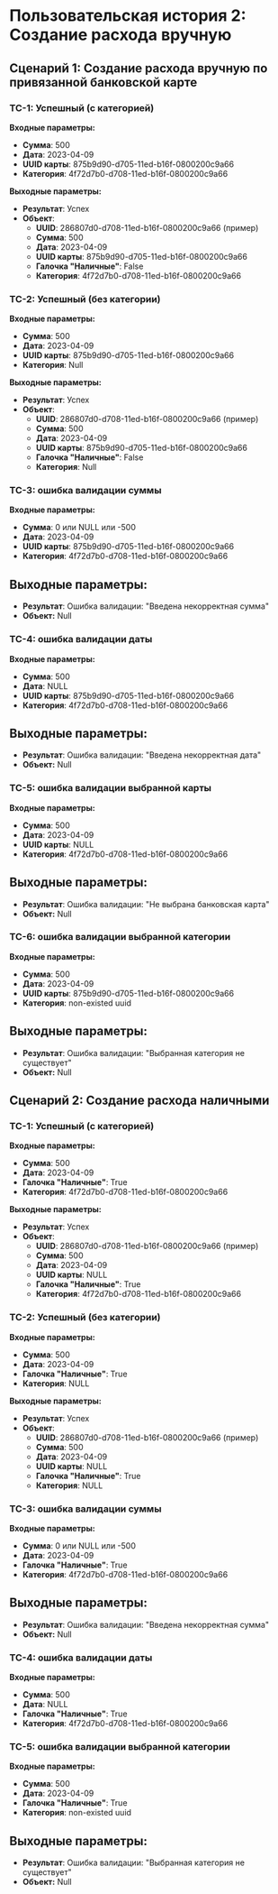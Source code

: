 # Пользовательская история 2: Создание расхода вручную

## Сценарий 1: Создание расхода вручную по привязанной банковской карте

### TC-1: Успешный (с категорией)

**Входные параметры:**

- **Сумма**: 500
- **Дата**: 2023-04-09
- **UUID карты**: 875b9d90-d705-11ed-b16f-0800200c9a66
- **Категория**: 4f72d7b0-d708-11ed-b16f-0800200c9a66

**Выходные параметры:**

- **Результат**: Успех
- **Объект**:
    - **UUID**: 286807d0-d708-11ed-b16f-0800200c9a66 (пример)
    - **Сумма**: 500
    - **Дата**: 2023-04-09
    - **UUID карты**: 875b9d90-d705-11ed-b16f-0800200c9a66
    - **Галочка "Наличные"**: False
    - **Категория**: 4f72d7b0-d708-11ed-b16f-0800200c9a66

### TC-2: Успешный (без категории)

**Входные параметры:**

- **Сумма**: 500
- **Дата**: 2023-04-09
- **UUID карты**: 875b9d90-d705-11ed-b16f-0800200c9a66
- **Категория**: Null

**Выходные параметры:**

- **Результат**: Успех
- **Объект**:
    - **UUID**: 286807d0-d708-11ed-b16f-0800200c9a66 (пример)
    - **Сумма**: 500
    - **Дата**: 2023-04-09
    - **UUID карты**: 875b9d90-d705-11ed-b16f-0800200c9a66
    - **Галочка "Наличные"**: False
    - **Категория**: Null

### TC-3: ошибка валидации суммы

**Входные параметры:**

- **Сумма**: 0 или NULL или -500
- **Дата**: 2023-04-09
- **UUID карты**: 875b9d90-d705-11ed-b16f-0800200c9a66
- **Категория**: 4f72d7b0-d708-11ed-b16f-0800200c9a66

**Выходные параметры:**
- 
- **Результат**: Ошибка валидации: "Введена некорректная сумма"
- **Объект:** Null

### TC-4: ошибка валидации даты

**Входные параметры:**

- **Сумма**: 500
- **Дата**: NULL
- **UUID карты**: 875b9d90-d705-11ed-b16f-0800200c9a66
- **Категория**: 4f72d7b0-d708-11ed-b16f-0800200c9a66

**Выходные параметры:**
- 
- **Результат**: Ошибка валидации: "Введена некорректная дата"
- **Объект:** Null

### TC-5: ошибка валидации выбранной карты

**Входные параметры:**

- **Сумма**: 500
- **Дата**: 2023-04-09
- **UUID карты**: NULL
- **Категория**: 4f72d7b0-d708-11ed-b16f-0800200c9a66

**Выходные параметры:**
- 
- **Результат**: Ошибка валидации: "Не выбрана банковская карта"
- **Объект:** Null

### TC-6: ошибка валидации выбранной категории

**Входные параметры:**

- **Сумма**: 500
- **Дата**: 2023-04-09
- **UUID карты**: 875b9d90-d705-11ed-b16f-0800200c9a66
- **Категория**: non-existed uuid

**Выходные параметры:**
- 
- **Результат**: Ошибка валидации: "Выбранная категория не существует"
- **Объект:** Null

## Сценарий 2: Создание расхода наличными

### TC-1: Успешный (с категорией)

**Входные параметры:**

- **Сумма**: 500
- **Дата**: 2023-04-09
- **Галочка "Наличные"**: True
- **Категория**: 4f72d7b0-d708-11ed-b16f-0800200c9a66

**Выходные параметры:**

- **Результат**: Успех
- **Объект**:
    - **UUID**: 286807d0-d708-11ed-b16f-0800200c9a66 (пример)
    - **Сумма**: 500
    - **Дата**: 2023-04-09
    - **UUID карты**: NULL
    - **Галочка "Наличные"**: True
    - **Категория**: 4f72d7b0-d708-11ed-b16f-0800200c9a66

### TC-2: Успешный (без категории)

**Входные параметры:**

- **Сумма**: 500
- **Дата**: 2023-04-09
- **Галочка "Наличные"**: True
- **Категория**: NULL

**Выходные параметры:**

- **Результат**: Успех
- **Объект**:
    - **UUID**: 286807d0-d708-11ed-b16f-0800200c9a66 (пример)
    - **Сумма**: 500
    - **Дата**: 2023-04-09
    - **UUID карты**: NULL
    - **Галочка "Наличные"**: True
    - **Категория**: NULL

### TC-3: ошибка валидации суммы

**Входные параметры:**

- **Сумма**: 0 или NULL или -500
- **Дата**: 2023-04-09
- **Галочка "Наличные"**: True
- **Категория**: 4f72d7b0-d708-11ed-b16f-0800200c9a66

**Выходные параметры:**
- 
- **Результат**: Ошибка валидации: "Введена некорректная сумма"
- **Объект:** Null

### TC-4: ошибка валидации даты

**Входные параметры:**

- **Сумма**: 500
- **Дата**: NULL
- **Галочка "Наличные"**: True
- **Категория**: 4f72d7b0-d708-11ed-b16f-0800200c9a66

### TC-5: ошибка валидации выбранной категории

**Входные параметры:**

- **Сумма**: 500
- **Дата**: 2023-04-09
- **Галочка "Наличные"**: True
- **Категория**: non-existed uuid

**Выходные параметры:**
- 
- **Результат**: Ошибка валидации: "Выбранная категория не существует"
- **Объект:** Null